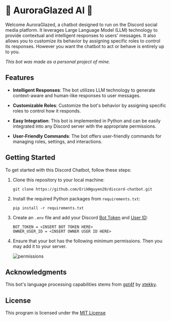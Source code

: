 # 🌃 AuroraGlazed AI 🤖

Welcome AuroraGlazed, a chatbot designed to run on the Discord social media platform. It leverages Large Language Model (LLM) technology to provide contextual and intelligent responses to users' messages. It also allows you to customize its behavior by assigning specific roles to control its responses. However you want the chatbot to act or behave is entirely up to you.

*This bot was made as a personal project of mine.*

## Features

- **Intelligent Responses**: The bot utilizes LLM technology to generate context-aware and human-like responses to user messages.

- **Customizable Roles**: Customize the bot's behavior by assigning specific roles to control how it responds.

- **Easy Integration**: This bot is implemented in Python and can be easily integrated into any Discord server with the appropriate permissions.

- **User-Friendly Commands**: The bot offers user-friendly commands for managing roles, settings, and interactions.

## Getting Started

To get started with this Discord Chatbot, follow these steps:

1. Clone this repository to your local machine:

   ```
   git clone https://github.com/ErikNguyen20/discord-chatbot.git
   ```

2. Install the required Python packages from `requirements.txt`:

   ```
   pip install -r requirements.txt
   ```
   
3. Create an `.env` file and add your Discord [Bot Token](https://discord.com/developers/applications) and [User ID](https://support.discord.com/hc/en-us/articles/206346498-Where-can-I-find-my-User-Server-Message-ID-):

   ```
   BOT_TOKEN = <INSERT BOT TOKEN HERE>
   OWNER_USER_ID = <INSERT OWNER USER ID HERE>
   ```
   
4. Ensure that your bot has the following minimum permissions. Then you may add it to your server.
   
   ![permissions](https://github.com/ErikNguyen20/chatbot/assets/93726181/eb504433-6a28-427a-bfff-e7fdf69841a4)

## Acknowledgments

This bot's language processing capabilities stems from [gpt4f](https://github.com/xtekky/gpt4free/tree/main) by [xtekky](https://github.com/xtekky).

## License

This program is licensed under the [MIT License](https://github.com/ErikNguyen20/chatbot/blob/main/LICENSE)
